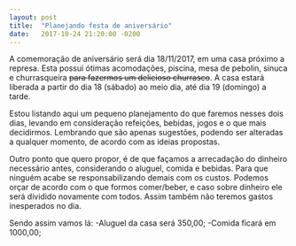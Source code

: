 ```yaml
---
layout: post
title:  "Planejando festa de aniversário"
date:   2017-10-24 21:20:00 -0200
---
```

A comemoração de aniversário será dia 18/11/2017, em uma casa próximo a represa. Esta possui ótimas acomodações, piscina, mesa de pebolin, sinuca e churrasqueira ~~para fazermos um delicioso churrasco~~. A casa estará liberada a partir do dia 18 (sábado) ao meio dia, até dia 19 (domingo) a tarde.

Estou listando aqui um pequeno planejamento do que faremos nesses dois dias, levando em consideração refeições, bebidas, jogos e o que mais decidirmos. Lembrando que são apenas sugestões, podendo ser alteradas a qualquer momento, de acordo com as ideias propostas.

Outro ponto que quero propor, é de que façamos a arrecadação do dinheiro necessário antes, considerando o aluguel, comida e bebidas. Para que ninguém acabe se responsabilizando demais com os custos. Podemos orçar de acordo com o que formos comer/beber, e caso sobre dinheiro ele será dividido novamente com todos. Assim também não teremos gastos inesperados no dia.

Sendo assim vamos lá:
	-Aluguel da casa será 350,00;
	-Comida ficará em 1000,00;
